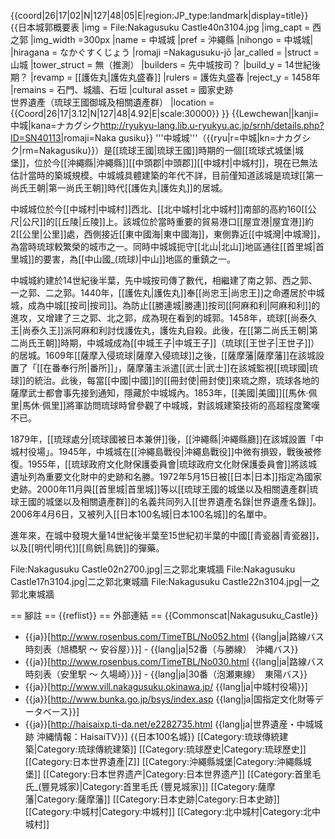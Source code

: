 {{coord|26|17|02|N|127|48|05|E|region:JP_type:landmark|display=title}}
{{日本城郭概要表
|img = File:Nakagusuku Castle40n3104.jpg
|img_capt = 西之郭
|img_width =300px
|name = 中城城
|pref = 沖繩縣
|nihongo = 中城城|
|hiragana = なかぐすくじょう
|romaji =Nakagusuku-jō
|ar_called = 
|struct = 山城
|tower_struct = 無（推測）
|builders = 先中城按司？
|build_y = 14世紀後期？
|revamp = [[護佐丸|護佐丸盛春]]
|rulers = 護佐丸盛春
|reject_y = 1458年
|remains = 石門、城牆、石垣
|cultural asset = 國家史跡<br />世界遺產（琉球王國御城及相關遺產群）
|location = {{Coord|26|17|3.12|N|127|48|4.92|E|scale:30000}} 
}}
{{Lewchewan||kanji=中城|kana=ナカグシク<ref>http://ryukyu-lang.lib.u-ryukyu.ac.jp/srnh/details.php?ID=SN40113</ref>|romaji=Naka gusiku}}
'''中城城'''（{{ryu|r=中城|kn=ナカグシク|rm=Nakagusiku}}）是[[琉球王國|琉球王國]]時期的一個[[琉球式城堡|城堡]]，位於今[[沖繩縣|沖繩縣]][[中頭郡|中頭郡]][[中城村|中城村]]，現在已無法估計當時的築城規模。中城城具體建築的年代不詳，目前僅知道該城是琉球[[第一尚氏王朝|第一尚氏王朝]]時代[[護佐丸|護佐丸]]的居城。

中城城位於今[[中城村|中城村]]西北、[[北中城村|北中城村]]南部的高約160[[公尺|公尺]]的[[丘陵|丘陵]]上。該城位於當時重要的貿易港口[[屋宜港|屋宜港]]約2[[公里|公里]]處，西側接近[[東中國海|東中國海]]，東側靠近[[中城灣|中城灣]]，為當時琉球較繁榮的城市之一。同時中城城扼守[[北山|北山]]地區通往[[首里城|首里城]]的要害，為[[中山國_(琉球)|中山]]地區的重鎮之一。

中城城約建於14世紀後半葉，先中城按司傳了數代，相繼建了南之郭、西之郭、一之郭、二之郭。1440年，[[護佐丸|護佐丸]]奉[[尚忠王|尚忠王]]之命遷居於中城城，成為中城[[按司|按司]]。為防止[[勝連城|勝連]]按司[[阿麻和利|阿麻和利]]的進攻，又增建了三之郭、北之郭，成為現在看到的城郭。1458年，琉球[[尚泰久王|尚泰久王]]派阿麻和利討伐護佐丸，護佐丸自殺。此後，在[[第二尚氏王朝|第二尚氏王朝]]時期，中城城成為[[中城王子|中城王子]]（琉球[[王世子|王世子]]）的居城。1609年[[薩摩入侵琉球|薩摩入侵琉球]]之後，[[薩摩藩|薩摩藩]]在該城設置了「[[在番奉行所|番所]]」，薩摩藩主派遣[[武士|武士]]在該城監視[[琉球國|琉球]]的統治。此後，每當[[中國|中國]]的[[冊封使|冊封使]]來琉之際，琉球各地的薩摩武士都會事先接到通知，隱藏於中城城內。1853年，[[美國|美國]][[馬休·佩里|馬休·佩里]]將軍訪問琉球時曾參觀了中城城，對該城建築技術的高超程度驚嘆不已。

1879年，[[琉球處分|琉球國被日本兼併]]後，[[沖繩縣|沖繩縣廳]]在該城設置「中城村役場」。1945年，中城城在[[沖繩島戰役|沖繩島戰役]]中微有損毀，戰後被修復。1955年，[[琉球政府文化財保護委員會|琉球政府文化財保護委員會]]將該城遺址列為重要文化財中的史跡和名勝。1972年5月15日被[[日本|日本]]指定為國家史跡。2000年11月與[[首里城|首里城]]等以[[琉球王國的城堡以及相關遺產群|琉球王國的城堡以及相關遺產群]]的名義共同列入[[世界遺產名錄|世界遺產名錄]]。2006年4月6日，又被列入[[日本100名城|日本100名城]]的名單中。

進年來，在城中發現大量14世紀後半葉至15世紀初半葉的中國[[青瓷器|青瓷器]]，以及[[明代|明代]][[鳥銃|鳥銃]]的彈藥。

<Gallery>
File:Nakagusuku Castle02n2700.jpg|三之郭北東城牆
File:Nakagusuku Castle17n3104.jpg|二之郭北東城牆
File:Nakagusuku Castle22n3104.jpg|一之郭北東城牆
</Gallery>

== 腳註 ==
{{reflist}}
== 外部連結 ==
{{Commonscat|Nakagusuku_Castle}}
* {{ja}}[http://www.rosenbus.com/TimeTBL/No052.html {{lang|ja|路線バス時刻表（旭橋駅 ～ 安谷屋）}}] - {{lang|ja|52番（与勝線）　沖縄バス}}
* {{ja}}[http://www.rosenbus.com/TimeTBL/No030.html {{lang|ja|路線バス時刻表（安里駅 ～ 久場崎）}}] - {{lang|ja|30番（泡瀬東線）　東陽バス}}
* {{ja}}[http://www.vill.nakagusuku.okinawa.jp/ {{lang|ja|中城村役場}}]
* {{ja}}[http://www.bunka.go.jp/bsys/index.asp {{lang|ja|国指定文化財等データベース}}]
* {{ja}}[http://haisaixp.ti-da.net/e2282735.html {{lang|ja|世界遺産・中城城跡 沖縄情報：HaisaiTV}}]
{{日本100名城}}
[[Category:琉球傳統建築|Category:琉球傳統建築]]
[[Category:琉球歷史|Category:琉球歷史]]
[[Category:日本世界遺產|Z]]
[[Category:沖繩縣城堡|Category:沖繩縣城堡]]
[[Category:日本世界遗产|Category:日本世界遗产]]
[[Category:首里毛氏_(豐見城家)|Category:首里毛氏 (豐見城家)]]
[[Category:薩摩藩|Category:薩摩藩]]
[[Category:日本史跡|Category:日本史跡]]
[[Category:中城村|Category:中城村]]
[[Category:北中城村|Category:北中城村]]